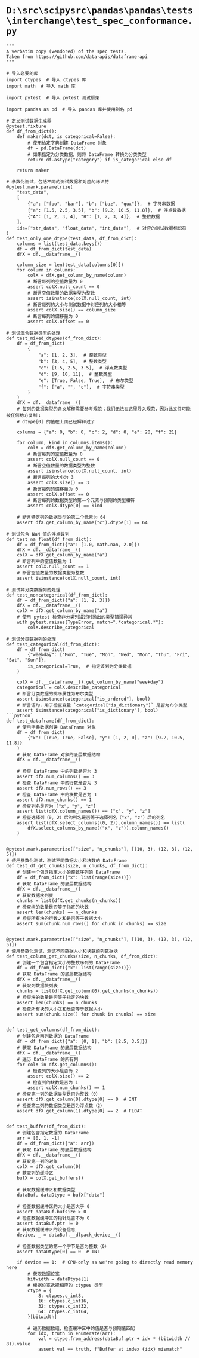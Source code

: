 # `D:\src\scipysrc\pandas\pandas\tests\interchange\test_spec_conformance.py`

```
"""
A verbatim copy (vendored) of the spec tests.
Taken from https://github.com/data-apis/dataframe-api
"""

# 导入必要的库
import ctypes  # 导入 ctypes 库
import math  # 导入 math 库

import pytest  # 导入 pytest 测试框架

import pandas as pd  # 导入 pandas 库并使用别名 pd

# 定义测试数据生成器
@pytest.fixture
def df_from_dict():
    def maker(dct, is_categorical=False):
        # 使用给定字典创建 DataFrame 对象
        df = pd.DataFrame(dct)
        # 如果指定为分类数据，则将 DataFrame 转换为分类类型
        return df.astype("category") if is_categorical else df

    return maker

# 参数化测试，包括不同的测试数据和对应的标识符
@pytest.mark.parametrize(
    "test_data",
    [
        {"a": ["foo", "bar"], "b": ["baz", "qux"]},  # 字符串数据
        {"a": [1.5, 2.5, 3.5], "b": [9.2, 10.5, 11.8]},  # 浮点数数据
        {"A": [1, 2, 3, 4], "B": [1, 2, 3, 4]},  # 整数数据
    ],
    ids=["str_data", "float_data", "int_data"],  # 对应的测试数据标识符
)
def test_only_one_dtype(test_data, df_from_dict):
    columns = list(test_data.keys())
    df = df_from_dict(test_data)
    dfX = df.__dataframe__()

    column_size = len(test_data[columns[0]])
    for column in columns:
        colX = dfX.get_column_by_name(column)
        # 断言每列的空值数量为 0
        assert colX.null_count == 0
        # 断言空值数量的数据类型为整数
        assert isinstance(colX.null_count, int)
        # 断言每列的大小与测试数据中对应列的大小相等
        assert colX.size() == column_size
        # 断言每列的偏移量为 0
        assert colX.offset == 0

# 测试混合数据类型的处理
def test_mixed_dtypes(df_from_dict):
    df = df_from_dict(
        {
            "a": [1, 2, 3],  # 整数类型
            "b": [3, 4, 5],  # 整数类型
            "c": [1.5, 2.5, 3.5],  # 浮点数类型
            "d": [9, 10, 11],  # 整数类型
            "e": [True, False, True],  # 布尔类型
            "f": ["a", "", "c"],  # 字符串类型
        }
    )
    dfX = df.__dataframe__()
    # 每列的数据类型的含义解释需要参考规范；我们无法在这里导入规范，因为此文件可能被任何地方复制；
    # dtype[0] 的值在上面已经解释过了

    columns = {"a": 0, "b": 0, "c": 2, "d": 0, "e": 20, "f": 21}

    for column, kind in columns.items():
        colX = dfX.get_column_by_name(column)
        # 断言每列的空值数量为 0
        assert colX.null_count == 0
        # 断言空值数量的数据类型为整数
        assert isinstance(colX.null_count, int)
        # 断言每列的大小为 3
        assert colX.size() == 3
        # 断言每列的偏移量为 0
        assert colX.offset == 0
        # 断言每列的数据类型的第一个元素与预期的类型相符
        assert colX.dtype[0] == kind

    # 断言特定列的数据类型的第二个元素为 64
    assert dfX.get_column_by_name("c").dtype[1] == 64

# 测试包含 NaN 值的浮点数列
def test_na_float(df_from_dict):
    df = df_from_dict({"a": [1.0, math.nan, 2.0]})
    dfX = df.__dataframe__()
    colX = dfX.get_column_by_name("a")
    # 断言列中的空值数量为 1
    assert colX.null_count == 1
    # 断言空值数量的数据类型为整数
    assert isinstance(colX.null_count, int)

# 测试非分类数据列的处理
def test_noncategorical(df_from_dict):
    df = df_from_dict({"a": [1, 2, 3]})
    dfX = df.__dataframe__()
    colX = dfX.get_column_by_name("a")
    # 使用 pytest 检查非分类列描述时抛出的类型错误异常
    with pytest.raises(TypeError, match=".*categorical.*"):
        colX.describe_categorical

# 测试分类数据列的处理
def test_categorical(df_from_dict):
    df = df_from_dict(
        {"weekday": ["Mon", "Tue", "Mon", "Wed", "Mon", "Thu", "Fri", "Sat", "Sun"]},
        is_categorical=True,  # 指定该列为分类数据
    )

    colX = df.__dataframe__().get_column_by_name("weekday")
    categorical = colX.describe_categorical
    # 断言分类数据的排序属性为布尔类型
    assert isinstance(categorical["is_ordered"], bool)
    # 断言语句，用于检查变量 `categorical["is_dictionary"]` 是否为布尔类型
    assert isinstance(categorical["is_dictionary"], bool)
```python`
def test_dataframe(df_from_dict):
    # 使用字典数据创建 DataFrame 对象
    df = df_from_dict(
        {"x": [True, True, False], "y": [1, 2, 0], "z": [9.2, 10.5, 11.8]}
    )
    # 获取 DataFrame 对象的底层数据结构
    dfX = df.__dataframe__()

    # 检查 DataFrame 中的列数是否为 3
    assert dfX.num_columns() == 3
    # 检查 DataFrame 中的行数是否为 3
    assert dfX.num_rows() == 3
    # 检查 DataFrame 中的块数是否为 1
    assert dfX.num_chunks() == 1
    # 检查列名是否为 ["x", "y", "z"]
    assert list(dfX.column_names()) == ["x", "y", "z"]
    # 检查选择列（0, 2）后的列名是否等于选择列名（"x", "z"）后的列名
    assert list(dfX.select_columns((0, 2)).column_names()) == list(
        dfX.select_columns_by_name(("x", "z")).column_names()
    )


@pytest.mark.parametrize(["size", "n_chunks"], [(10, 3), (12, 3), (12, 5)])
# 使用参数化测试，测试不同数据大小和块数的 DataFrame
def test_df_get_chunks(size, n_chunks, df_from_dict):
    # 创建一个包含指定大小的整数序列的 DataFrame
    df = df_from_dict({"x": list(range(size))})
    # 获取 DataFrame 的底层数据结构
    dfX = df.__dataframe__()
    # 获取数据块列表
    chunks = list(dfX.get_chunks(n_chunks))
    # 检查块的数量是否等于指定的块数
    assert len(chunks) == n_chunks
    # 检查所有块的行数之和是否等于数据大小
    assert sum(chunk.num_rows() for chunk in chunks) == size


@pytest.mark.parametrize(["size", "n_chunks"], [(10, 3), (12, 3), (12, 5)])
# 使用参数化测试，测试不同数据大小和块数的列数据块
def test_column_get_chunks(size, n_chunks, df_from_dict):
    # 创建一个包含指定大小的整数序列的 DataFrame
    df = df_from_dict({"x": list(range(size))})
    # 获取 DataFrame 的底层数据结构
    dfX = df.__dataframe__()
    # 获取列数据块列表
    chunks = list(dfX.get_column(0).get_chunks(n_chunks))
    # 检查块的数量是否等于指定的块数
    assert len(chunks) == n_chunks
    # 检查所有块的大小之和是否等于数据大小
    assert sum(chunk.size() for chunk in chunks) == size


def test_get_columns(df_from_dict):
    # 创建包含两列数据的 DataFrame
    df = df_from_dict({"a": [0, 1], "b": [2.5, 3.5]})
    # 获取 DataFrame 的底层数据结构
    dfX = df.__dataframe__()
    # 遍历 DataFrame 的所有列
    for colX in dfX.get_columns():
        # 检查列的大小是否为 2
        assert colX.size() == 2
        # 检查列的块数是否为 1
        assert colX.num_chunks() == 1
    # 检查第一列的数据类型是否为整数（0）
    assert dfX.get_column(0).dtype[0] == 0  # INT
    # 检查第二列的数据类型是否为浮点数（2）
    assert dfX.get_column(1).dtype[0] == 2  # FLOAT


def test_buffer(df_from_dict):
    # 创建包含指定数据的 DataFrame
    arr = [0, 1, -1]
    df = df_from_dict({"a": arr})
    # 获取 DataFrame 的底层数据结构
    dfX = df.__dataframe__()
    # 获取第一列的对象
    colX = dfX.get_column(0)
    # 获取列的缓冲区
    bufX = colX.get_buffers()

    # 获取数据缓冲区和数据类型
    dataBuf, dataDtype = bufX["data"]

    # 检查数据缓冲区的大小是否大于 0
    assert dataBuf.bufsize > 0
    # 检查数据缓冲区的指针是否不为 0
    assert dataBuf.ptr != 0
    # 获取数据缓冲区的设备信息
    device, _ = dataBuf.__dlpack_device__()

    # 检查数据类型的第一个字节是否为整数（0）
    assert dataDtype[0] == 0  # INT

    if device == 1:  # CPU-only as we're going to directly read memory here
        # 获取数据位宽
        bitwidth = dataDtype[1]
        # 根据位宽选择相应的 ctypes 类型
        ctype = {
            8: ctypes.c_int8,
            16: ctypes.c_int16,
            32: ctypes.c_int32,
            64: ctypes.c_int64,
        }[bitwidth]

        # 遍历数据数组，检查缓冲区中的值是否与预期值匹配
        for idx, truth in enumerate(arr):
            val = ctype.from_address(dataBuf.ptr + idx * (bitwidth // 8)).value
            assert val == truth, f"Buffer at index {idx} mismatch"
```